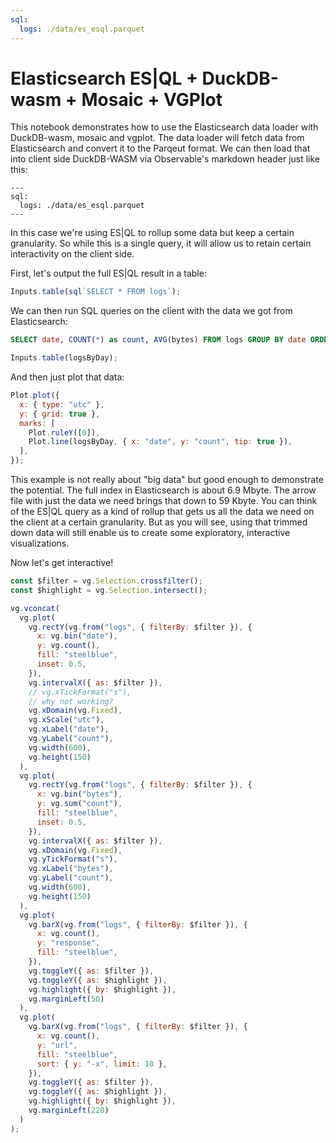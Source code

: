```yaml
---
sql:
  logs: ./data/es_esql.parquet
---
```


# Elasticsearch ES|QL + DuckDB-wasm + Mosaic + VGPlot

This notebook demonstrates how to use the Elasticsearch data loader with DuckDB-wasm, mosaic and vgplot. The data loader will fetch data from Elasticsearch and convert it to the Parqeut format. We can then load that into client side DuckDB-WASM via Observable's markdown header just like this:

```
---
sql:
  logs: ./data/es_esql.parquet
---
```

In this case we're using ES|QL to rollup some data but keep a certain granularity. So while this is a single query, it will allow us to retain certain interactivity on the client side.

First, let's output the full ES|QL result in a table:

```js echo
Inputs.table(sql`SELECT * FROM logs`);
```

We can then run SQL queries on the client with the data we got from Elasticsearch:

```sql id=logsByDay echo
SELECT date, COUNT(*) as count, AVG(bytes) FROM logs GROUP BY date ORDER BY date
```

```js echo
Inputs.table(logsByDay);
```

And then just plot that data:

```js echo
Plot.plot({
  x: { type: "utc" },
  y: { grid: true },
  marks: [
    Plot.ruleY([0]),
    Plot.line(logsByDay, { x: "date", y: "count", tip: true }),
  ],
});
```

This example is not really about "big data" but good enough to demonstrate the potential. The full index in Elasticsearch is about 6.9 Mbyte. The arrow file with just the data we need brings that down to 59 Kbyte. You can think of the ES|QL query as a kind of rollup that gets us all the data we need on the client at a certain granularity. But as you will see, using that trimmed down data will still enable us to create some exploratory, interactive visualizations.

Now let's get interactive!

```js
const $filter = vg.Selection.crossfilter();
const $highlight = vg.Selection.intersect();
```

```js
vg.vconcat(
  vg.plot(
    vg.rectY(vg.from("logs", { filterBy: $filter }), {
      x: vg.bin("date"),
      y: vg.count(),
      fill: "steelblue",
      inset: 0.5,
    }),
    vg.intervalX({ as: $filter }),
    // vg.xTickFormat("s"),
    // why not working?
    vg.xDomain(vg.Fixed),
    vg.xScale("utc"),
    vg.xLabel("date"),
    vg.yLabel("count"),
    vg.width(600),
    vg.height(150)
  ),
  vg.plot(
    vg.rectY(vg.from("logs", { filterBy: $filter }), {
      x: vg.bin("bytes"),
      y: vg.sum("count"),
      fill: "steelblue",
      inset: 0.5,
    }),
    vg.intervalX({ as: $filter }),
    vg.xDomain(vg.Fixed),
    vg.yTickFormat("s"),
    vg.xLabel("bytes"),
    vg.yLabel("count"),
    vg.width(600),
    vg.height(150)
  ),
  vg.plot(
    vg.barX(vg.from("logs", { filterBy: $filter }), {
      x: vg.count(),
      y: "response",
      fill: "steelblue",
    }),
    vg.toggleY({ as: $filter }),
    vg.toggleY({ as: $highlight }),
    vg.highlight({ by: $highlight }),
    vg.marginLeft(50)
  ),
  vg.plot(
    vg.barX(vg.from("logs", { filterBy: $filter }), {
      x: vg.count(),
      y: "url",
      fill: "steelblue",
      sort: { y: "-x", limit: 10 },
    }),
    vg.toggleY({ as: $filter }),
    vg.toggleY({ as: $highlight }),
    vg.highlight({ by: $highlight }),
    vg.marginLeft(220)
  )
);
```
